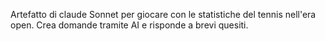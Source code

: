 Artefatto di claude Sonnet per giocare con le statistiche del tennis nell'era open. Crea domande tramite AI e risponde a brevi quesiti.
